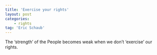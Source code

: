 ```yaml
---
title: 'Exercise your rights'
layout: post
categories:
    - rights
tag: 'Eric Schaub'
---
```


The ‘strength’ of the People becomes weak when we don’t ‘exercise’ our rights.